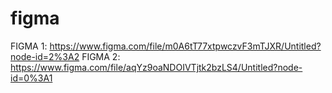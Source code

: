 # figma
FIGMA 1: https://www.figma.com/file/m0A6tT77xtpwczvF3mTJXR/Untitled?node-id=2%3A2
FIGMA 2: https://www.figma.com/file/aqYz9oaNDOIVTjtk2bzLS4/Untitled?node-id=0%3A1
